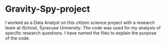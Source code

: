 # Gravity-Spy-project

I worked as a Data Analyst on this citizen science project with a research team at iSchool, Syracuse University.
The code was used for my analysis of specific research questions. I have named the files to explain the purpose of the code. 

